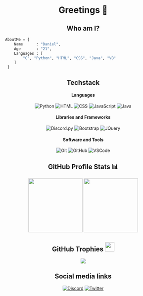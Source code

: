 <h1 align="center"> Greetings 👋</h1>

<h2 align="center"> Who am I?</h2>

```python
AboutMe = {
    Name      : "Daniel",
    Age       : "21",
    Languages : [
        "C", "Python", "HTML", "CSS", "Java", "VB"
    ]
 }
 ```

<div align="center">
    <h2>Techstack</h2>
    <h4>Languages</h4>
    <img alt="Python" src="https://img.shields.io/badge/python-ffd43b?style=for-the-badge&labelColor=306998&logo=python&logoColor=white">
    <img alt="HTML" src="https://img.shields.io/badge/html 5-orange?style=for-the-badge&labelColor=orange&logo=html5&logoColor=white">
    <img alt="CSS" src="https://img.shields.io/badge/css-blue?style=for-the-badge&labelColor=blue&logo=css3&logoColor=white">
    <img alt="JavaScript" src="https://img.shields.io/badge/javascript-F0DB4F?style=for-the-badge&labelColor=F0DB4F&logo=javascript&logoColor=black">
    <img alt="Java" src="https://img.shields.io/badge/java-red?style=for-the-badge&labelColor=red&logo=java&logoColor=white">
    <h4>Libraries and Frameworks</h4>
    <img alt="Discord.py" src="https://img.shields.io/badge/discord.py-7289da?style=for-the-badge&labelColor=7289da&logo=discord&logoColor=white">
    <img alt="Bootstrap" src="https://camo.githubusercontent.com/e263934e2ca58b1813bb30e40796d5a3f8e6f289a8b821141b59d2a446087055/68747470733a2f2f696d672e736869656c64732e696f2f62616467652f2d626f6f7473747261702d3630324335303f7374796c653d666f722d7468652d6261646765266c6162656c436f6c6f723d363032433530266c6f676f3d626f6f747374726170266c6f676f436f6c6f723d7768697465">
    <img alt="JQuery" src="https://img.shields.io/badge/jquery-%230769AD.svg?style=for-the-badge&logo=jquery&logoColor=white">
    <h4>Software and Tools</h4>
    <img alt="Git" src="https://img.shields.io/badge/git-orange?style=for-the-badge&labelColor=orange&logo=git&logoColor=black">
    <img alt="GitHub" src="https://img.shields.io/badge/github-whitesmoke?style=for-the-badge&labelColor=whitesmoke&logo=github&logoColor=black">
    <img alt="VSCode" src="https://img.shields.io/badge/vscode-2c2f33?style=for-the-badge&labelColor=2c2f33&logo=visualstudiocode&logoColor=blue">
</div>
<div align="center">
    <h2>GitHub Profile Stats 📊</h2>
    <img src="https://github-readme-stats.vercel.app/api?username=daniel-ferrer&show_icons=true&title_color=fff&icon_color=79ff97&text_color=9f9f9f&bg_color=151515&count_private=true&hide_border=true" height="175px">
    <img src="https://github-readme-streak-stats.herokuapp.com/?user=daniel-ferrer&show_icons=true&hide_border=true&theme=dark" height="175px">
    <h2>GitHub Trophies <img src="https://cdn.discordapp.com/emojis/866705355684577290.png?v=1" width="30px"></h2>
    <img src="https://github-profile-trophy.vercel.app/?username=daniel-ferrer&theme=onedark&no-frame=true&no-bg=true&theme=discord">
</div>

<div align=center>


<div align=center>
<h2>Social media links</h2>
  
[![Discord](https://img.shields.io/badge/-DISCORD-informational?style=for-the-badge&logo=discord&logoColor=23272a&color=7289da)](https://discord.gg/hydrohomies)
[![Twitter](https://img.shields.io/badge/Twitter-%231DA1F2.svg?style=for-the-badge&logo=Twitter&logoColor=white)](https://twitter.com/Daniel__Ferrer)
</div>
